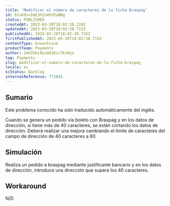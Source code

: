 ```yaml
---
title: 'Modificar el número de caracteres de la ficha Braspag'
id: 61xK9vvImE3hZsmhYEoWBg
status: PUBLISHED
createdAt: 2023-03-20T18:02:38.120Z
updatedAt: 2023-03-20T18:02:38.715Z
publishedAt: 2023-03-20T18:02:38.715Z
firstPublishedAt: 2023-03-20T18:02:38.715Z
contentType: knownIssue
productTeam: Payments
author: 2mXZkbi0oi061KicTExNjo
tag: Payments
slug: modificar-el-numero-de-caracteres-de-la-ficha-braspag
locale: es
kiStatus: Backlog
internalReference: 771045
---
```


## Sumario

<div class="alert alert-info">
  <p>Este problema conocido ha sido traducido automáticamente del inglés.</p>
</div>


Cuando se genera un pedido vía boleto con Braspag y en los datos de dirección, si tiene más de 40 caracteres, se están cortando los datos de dirección. Deberá realizar una mejora cambiando el límite de caracteres del campo de dirección de 40 caracteres a 60.



##

## Simulación


Realiza un pedido a braspag mediante justificante bancario y en los datos de dirección, introduce una dirección que supera los 40 caracteres.



## Workaround


N/D

